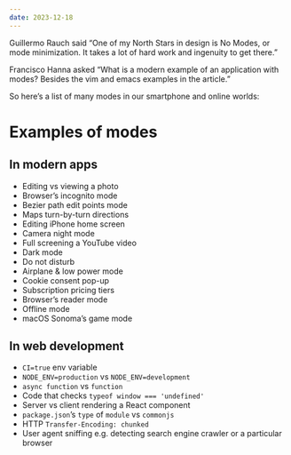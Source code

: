```yaml
---
date: 2023-12-18
---
```


Guillermo Rauch said “One of my North Stars in design is No Modes, or mode minimization. It takes a lot of hard work and ingenuity to get there.”

Francisco Hanna asked “What is a modern example of an application with modes? Besides the vim and emacs examples in the article.”

So here’s a list of many modes in our smartphone and online worlds:

# Examples of modes

## In modern apps

- Editing vs viewing a photo
- Browser’s incognito mode
- Bezier path edit points mode
- Maps turn-by-turn directions
- Editing iPhone home screen
- Camera night mode
- Full screening a YouTube video
- Dark mode
- Do not disturb
- Airplane & low power mode
- Cookie consent pop-up
- Subscription pricing tiers
- Browser’s reader mode
- Offline mode
- macOS Sonoma’s game mode

## In web development

- `CI=true` env variable
- `NODE_ENV=production` vs `NODE_ENV=development`
- `async function` vs `function`
- Code that checks `typeof window === 'undefined'`
- Server vs client rendering a React component
- `package.json`’s `type` of `module` vs `commonjs`
- HTTP `Transfer-Encoding: chunked`
- User agent sniffing e.g. detecting search engine crawler or a particular browser
